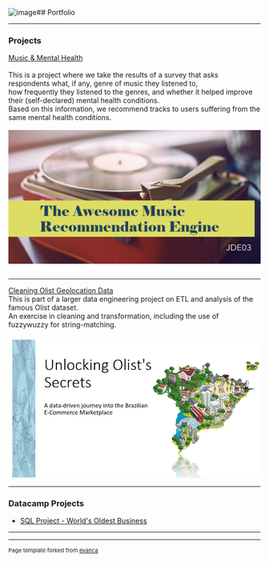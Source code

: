 ![image](https://github.com/leepiau/leepiau.github.io/assets/58648828/a0732b32-f4de-4019-982c-2391e9d3f57b)## Portfolio

---

### Projects

[Music & Mental Health](https://github.com/leepiau/mmh)\
\
This is a project where we take the results of a survey that asks respondents what, if any, genre of music they listened to,\
how frequently they listened to the genres, and whether it helped improve their (self-declared) mental health conditions.\
Based on this information, we recommend tracks to users suffering from the same mental health conditions.
\
\
<img src="images/mmh.png?raw=true"/>

---

[Cleaning Olist Geolocation Data](https://github.com/leepiau/brazil_cep)
\
This is part of a larger data engineering project on ETL and analysis of the famous Olist dataset.\
An exercise in cleaning and transformation, including the use of fuzzywuzzy for string-matching.
\
\
<img src="images/olist.png?raw=true"/>

---


### Datacamp Projects

- [SQL Project - World's Oldest Business](https://leepiau.github.io/dc_oldest_biz/notebook.html)

---




---
<p style="font-size:11px">Page template forked from <a href="https://github.com/evanca/quick-portfolio">evanca</a></p>
<!-- Remove above link if you don't want to attibute -->
